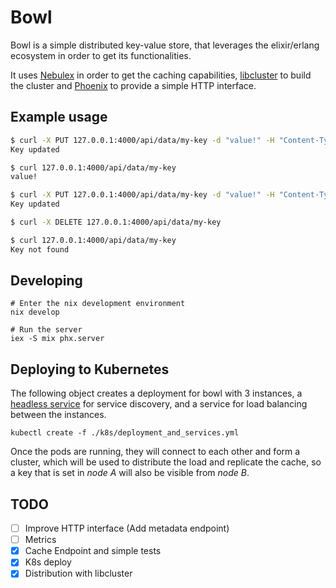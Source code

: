 # Bowl

Bowl is a simple distributed key-value store, that leverages the elixir/erlang
ecosystem in order to get its functionalities.

It uses [Nebulex](https://github.com/cabol/nebulex) in order to get the caching
capabilities, [libcluster](https://github.com/bitwalker/libcluster) to build the
cluster and [Phoenix](https://www.phoenixframework.org/) to provide a simple
HTTP interface.


## Example usage

```sh
$ curl -X PUT 127.0.0.1:4000/api/data/my-key -d "value!" -H "Content-Type: application/octet-stream" 
Key updated

$ curl 127.0.0.1:4000/api/data/my-key
value!

$ curl -X PUT 127.0.0.1:4000/api/data/my-key -d "value!" -H "Content-Type: application/octet-stream" 
Key updated

$ curl -X DELETE 127.0.0.1:4000/api/data/my-key

$ curl 127.0.0.1:4000/api/data/my-key
Key not found
```

## Developing

```
# Enter the nix development environment
nix develop

# Run the server
iex -S mix phx.server
```

## Deploying to Kubernetes

The following object creates a deployment for bowl with 3 instances, a [headless
service](https://kubernetes.io/docs/concepts/services-networking/service/#headless-services)
for service discovery, and a service for load balancing between the instances.

```
kubectl create -f ./k8s/deployment_and_services.yml
```

Once the pods are running, they will connect to each other and form a cluster,
which will be used to distribute the load and replicate the cache, so a key that
is set in *node A* will also be visible from *node B*.

## TODO
- [ ] Improve HTTP interface (Add metadata endpoint)
- [ ] Metrics
- [x] Cache Endpoint and simple tests
- [x] K8s deploy
- [x] Distribution with libcluster
